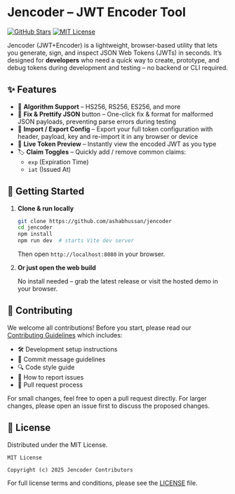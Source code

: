 # Jencoder – JWT Encoder Tool

[![GitHub Stars](https://img.shields.io/github/stars/ashabhussan/jencoder?style=social)](https://github.com/ashabhussan/jencoder)
[![MIT License](https://img.shields.io/badge/license-MIT-green)](LICENSE)

<!-- Add more badges as needed -->

Jencoder (JWT+Encoder) is a lightweight, browser-based utility that lets you generate, sign, and inspect JSON Web Tokens (JWTs) in seconds. It’s designed for **developers** who need a quick way to create, prototype, and debug tokens during development and testing – no backend or CLI required.

## ✨ Features

- 🔑 **Algorithm Support** – HS256, RS256, ES256, and more
- 🧹 **Fix & Prettify JSON** button – One-click fix & format for malformed JSON payloads, preventing parse errors during testing
- 💾 **Import / Export Config** – Export your full token configuration with header, payload, key and re-import it in any browser or device
- 👀 **Live Token Preview** – Instantly view the encoded JWT as you type
- 🏷️ **Claim Toggles** – Quickly add / remove common claims:
  - `exp` (Expiration Time)
  - `iat` (Issued At)

## 🚀 Getting Started

1. **Clone & run locally**

   ```bash
   git clone https://github.com/ashabhussan/jencoder
   cd jencoder
   npm install
   npm run dev  # starts Vite dev server
   ```

   Then open `http://localhost:8080` in your browser.

2. **Or just open the web build**

   No install needed – grab the latest release or visit the hosted demo in your browser.

## 🤝 Contributing

We welcome all contributions! Before you start, please read our [Contributing Guidelines](CONTRIBUTING.md) which includes:

- 🛠 Development setup instructions
- 📝 Commit message guidelines
- 🔍 Code style guide
- 🐛 How to report issues
- 🔄 Pull request process

For small changes, feel free to open a pull request directly. For larger changes, please open an issue first to discuss the proposed changes.

## 📝 License

Distributed under the MIT License.

```
MIT License

Copyright (c) 2025 Jencoder Contributors
```

For full license terms and conditions, please see the [LICENSE](LICENSE) file.
